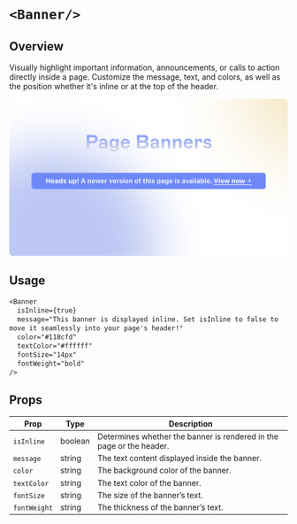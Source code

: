 # `<Banner/>`

## Overview

Visually highlight important information, announcements, or calls to action directly inside a page. Customize the message, text, and colors, as well as the position whether it's inline or at the top of the header.

<img src="banner.png" width="800" />

## Usage

```mdx
<Banner
  isInline={true}
  message="This banner is displayed inline. Set isInline to false to move it seamlessly into your page's header!"
  color="#118cfd"
  textColor="#ffffff"
  fontSize="14px"
  fontWeight="bold"
/>
```

## Props

| Prop         | Type    | Description                                                          |
| ------------ | ------- | -------------------------------------------------------------------- |
| `isInline`   | boolean | Determines whether the banner is rendered in the page or the header. |
| `message`    | string  | The text content displayed inside the banner.                        |
| `color`      | string  | The background color of the banner.                                  |
| `textColor`  | string  | The text color of the banner.                                        |
| `fontSize`   | string  | The size of the banner’s text.                                       |
| `fontWeight` | string  | The thickness of the banner’s text.                                  |
